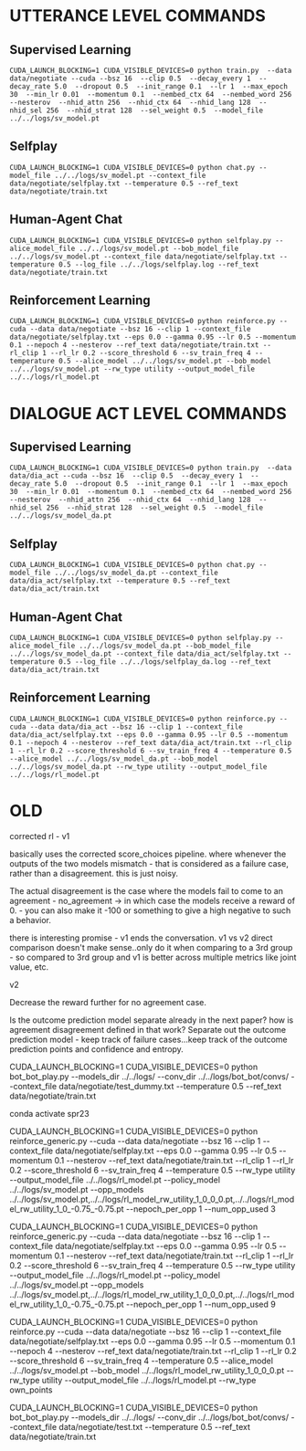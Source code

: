 # UTTERANCE LEVEL COMMANDS

## Supervised Learning
```
CUDA_LAUNCH_BLOCKING=1 CUDA_VISIBLE_DEVICES=0 python train.py  --data data/negotiate --cuda --bsz 16  --clip 0.5  --decay_every 1  --decay_rate 5.0  --dropout 0.5  --init_range 0.1  --lr 1  --max_epoch 30  --min_lr 0.01  --momentum 0.1  --nembed_ctx 64  --nembed_word 256  --nesterov  --nhid_attn 256  --nhid_ctx 64  --nhid_lang 128  --nhid_sel 256  --nhid_strat 128  --sel_weight 0.5  --model_file ../../logs/sv_model.pt
```

## Selfplay
```
CUDA_LAUNCH_BLOCKING=1 CUDA_VISIBLE_DEVICES=0 python chat.py --model_file ../../logs/sv_model.pt --context_file data/negotiate/selfplay.txt --temperature 0.5 --ref_text data/negotiate/train.txt
```

## Human-Agent Chat
```
CUDA_LAUNCH_BLOCKING=1 CUDA_VISIBLE_DEVICES=0 python selfplay.py --alice_model_file ../../logs/sv_model.pt --bob_model_file ../../logs/sv_model.pt --context_file data/negotiate/selfplay.txt --temperature 0.5 --log_file ../../logs/selfplay.log --ref_text data/negotiate/train.txt
```

## Reinforcement Learning
```
CUDA_LAUNCH_BLOCKING=1 CUDA_VISIBLE_DEVICES=0 python reinforce.py --cuda --data data/negotiate --bsz 16 --clip 1 --context_file data/negotiate/selfplay.txt --eps 0.0 --gamma 0.95 --lr 0.5 --momentum 0.1 --nepoch 4 --nesterov --ref_text data/negotiate/train.txt --rl_clip 1 --rl_lr 0.2 --score_threshold 6 --sv_train_freq 4 --temperature 0.5 --alice_model ../../logs/sv_model.pt --bob_model ../../logs/sv_model.pt --rw_type utility --output_model_file ../../logs/rl_model.pt
```



# DIALOGUE ACT LEVEL COMMANDS

## Supervised Learning
```
CUDA_LAUNCH_BLOCKING=1 CUDA_VISIBLE_DEVICES=0 python train.py  --data data/dia_act --cuda --bsz 16  --clip 0.5  --decay_every 1  --decay_rate 5.0  --dropout 0.5  --init_range 0.1  --lr 1  --max_epoch 30  --min_lr 0.01  --momentum 0.1  --nembed_ctx 64  --nembed_word 256  --nesterov  --nhid_attn 256  --nhid_ctx 64  --nhid_lang 128  --nhid_sel 256  --nhid_strat 128  --sel_weight 0.5  --model_file ../../logs/sv_model_da.pt
```

## Selfplay
```
CUDA_LAUNCH_BLOCKING=1 CUDA_VISIBLE_DEVICES=0 python chat.py --model_file ../../logs/sv_model_da.pt --context_file data/dia_act/selfplay.txt --temperature 0.5 --ref_text data/dia_act/train.txt
```

## Human-Agent Chat
```
CUDA_LAUNCH_BLOCKING=1 CUDA_VISIBLE_DEVICES=0 python selfplay.py --alice_model_file ../../logs/sv_model_da.pt --bob_model_file ../../logs/sv_model_da.pt --context_file data/dia_act/selfplay.txt --temperature 0.5 --log_file ../../logs/selfplay_da.log --ref_text data/dia_act/train.txt
```

## Reinforcement Learning
```
CUDA_LAUNCH_BLOCKING=1 CUDA_VISIBLE_DEVICES=0 python reinforce.py --cuda --data data/dia_act --bsz 16 --clip 1 --context_file data/dia_act/selfplay.txt --eps 0.0 --gamma 0.95 --lr 0.5 --momentum 0.1 --nepoch 4 --nesterov --ref_text data/dia_act/train.txt --rl_clip 1 --rl_lr 0.2 --score_threshold 6 --sv_train_freq 4 --temperature 0.5 --alice_model ../../logs/sv_model_da.pt --bob_model ../../logs/sv_model_da.pt --rw_type utility --output_model_file ../../logs/rl_model.pt
```








# OLD

corrected rl - v1

basically uses the corrected score_choices pipeline. where whenever the outputs of the two models mismatch - that is considered as a failure case, rather than a disagreement. this is just noisy.

The actual disagreement is the case where the models fail to come to an agreement - no_agreement -> in which case the models receive a reward of 0. - you can also make it -100 or something to give a high negative to such a behavior.


there is interesting promise - v1 ends the conversation. v1 vs v2 direct comparison doesn't make sense..only do it when comparing to a 3rd group - so compared to 3rd group and v1 is better across multiple metrics like joint value, etc.

v2

Decrease the reward further for no agreement case.

Is the outcome prediction model separate already in the next paper? how is agreement disagreement defined in that work? Separate out the outcome prediction model - keep track of failure cases...keep track of the outcome prediction points and confidence and entropy.


CUDA_LAUNCH_BLOCKING=1 CUDA_VISIBLE_DEVICES=0 python bot_bot_play.py --models_dir ../../logs/ --conv_dir ../../logs/bot_bot/convs/ --context_file data/negotiate/test_dummy.txt --temperature 0.5 --ref_text data/negotiate/train.txt

conda activate spr23

CUDA_LAUNCH_BLOCKING=1 CUDA_VISIBLE_DEVICES=0 python reinforce_generic.py --cuda --data data/negotiate --bsz 16 --clip 1 --context_file data/negotiate/selfplay.txt --eps 0.0 --gamma 0.95 --lr 0.5 --momentum 0.1 --nesterov --ref_text data/negotiate/train.txt --rl_clip 1 --rl_lr 0.2 --score_threshold 6 --sv_train_freq 4 --temperature 0.5 --rw_type utility --output_model_file ../../logs/rl_model.pt --policy_model ../../logs/sv_model.pt --opp_models ../../logs/sv_model.pt,../../logs/rl_model_rw_utility_1_0_0_0.pt,../../logs/rl_model_rw_utility_1_0_-0.75_-0.75.pt --nepoch_per_opp 1 --num_opp_used 3

CUDA_LAUNCH_BLOCKING=1 CUDA_VISIBLE_DEVICES=0 python reinforce_generic.py --cuda --data data/negotiate --bsz 16 --clip 1 --context_file data/negotiate/selfplay.txt --eps 0.0 --gamma 0.95 --lr 0.5 --momentum 0.1 --nesterov --ref_text data/negotiate/train.txt --rl_clip 1 --rl_lr 0.2 --score_threshold 6 --sv_train_freq 4 --temperature 0.5 --rw_type utility --output_model_file ../../logs/rl_model.pt --policy_model ../../logs/sv_model.pt --opp_models ../../logs/sv_model.pt,../../logs/rl_model_rw_utility_1_0_0_0.pt,../../logs/rl_model_rw_utility_1_0_-0.75_-0.75.pt --nepoch_per_opp 1 --num_opp_used 9


CUDA_LAUNCH_BLOCKING=1 CUDA_VISIBLE_DEVICES=0 python reinforce.py --cuda --data data/negotiate --bsz 16 --clip 1 --context_file data/negotiate/selfplay.txt --eps 0.0 --gamma 0.95 --lr 0.5 --momentum 0.1 --nepoch 4 --nesterov --ref_text data/negotiate/train.txt --rl_clip 1 --rl_lr 0.2 --score_threshold 6 --sv_train_freq 4 --temperature 0.5 --alice_model ../../logs/sv_model.pt --bob_model ../../logs/rl_model_rw_utility_1_0_0_0.pt --rw_type utility --output_model_file ../../logs/rl_model.pt --rw_type own_points


CUDA_LAUNCH_BLOCKING=1 CUDA_VISIBLE_DEVICES=0 python bot_bot_play.py --models_dir ../../logs/ --conv_dir ../../logs/bot_bot/convs/ --context_file data/negotiate/test.txt --temperature 0.5 --ref_text data/negotiate/train.txt